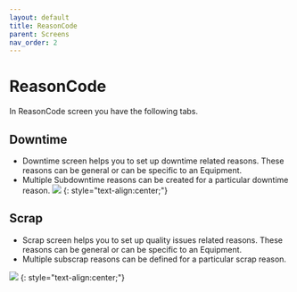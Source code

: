 ```yaml
---
layout: default
title: ReasonCode
parent: Screens
nav_order: 2
---
```

# ReasonCode

In ReasonCode screen you have the following tabs.

## Downtime
* Downtime screen helps you to set up downtime related reasons. These reasons can be general or can be specific to an Equipment.
* Multiple Subdowntime reasons can be created for a particular downtime reason.
![](../../../assets/images/screens/downtime.png)
{: style="text-align:center;"}

## Scrap
* Scrap screen helps you to set up quality issues related reasons. These reasons can be general or can be specific to an Equipment. 
* Multiple subscrap reasons can be defined for a particular scrap reason.

![](../../../assets/images/screens/scrap.png) 
{: style="text-align:center;"}




